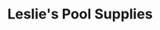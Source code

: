 ---
title: "Leslie's Pool Supplies"
url: /scottsdale/leslies-pool-supplies-north-scottsdale-road/
shop: Pool
---